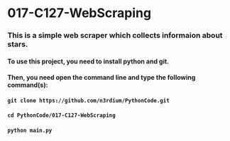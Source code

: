 # 017-C127-WebScraping

### This is a simple web scraper which collects informaion about stars.

#### To use this project, you need to install python and git.
#### Then, you need open the command line and type the following command(s):
#### `git clone https://github.com/n3rdium/PythonCode.git`
#### `cd PythonCode/017-C127-WebScraping`
#### `python main.py`

